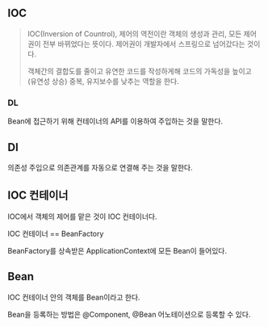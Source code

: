 ## IOC

> IOC(Inversion of Countrol), 제어의 역전이란 객체의 생성과 관리, 모든 제어권이 전부 바뀌었다는 뜻이다.
> 제어권이 개발자에서 스프링으로 넘어갔다는 것이다.
> 
> 객체간의 결합도를 줄이고 유연한 코드를 작성하게해 코드의 가독성을 높이고 (유연성 상승) 중복, 유지보수를 낮추는 역할을 한다.

### DL

Bean에 접근하기 위해 컨테이너의 API를 이용하여 주입하는 것을 말한다.

## DI

의존성 주입으로 의존관계를 자동으로 연결해 주는 것을 말한다.

## IOC 컨테이너

IOC에서 객체의 제어를 맡은 것이 IOC 컨테이너다.

IOC 컨테이너 == BeanFactory

BeanFactory를 상속받은 ApplicationContext에 모든 Bean이 들어있다.

## Bean

IOC 컨테이너 안의 객체를 Bean이라고 한다.

Bean을 등록하는 방법은 @Component, @Bean 어노테이션으로 등록할 수 있다.

